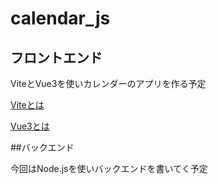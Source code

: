 # calendar_js
## フロントエンド
ViteとVue3を使いカレンダーのアプリを作る予定

[Viteとは](https://openstandia.jp/oss_info/vite/#:~:text=Vite(%E3%83%B4%E3%82%A3%E3%83%BC%E3%83%88)%E3%81%AF%E3%80%812020,%E6%B1%8E%E7%94%A8%E7%9A%84%E3%81%AA%E3%83%84%E3%83%BC%E3%83%AB%E3%81%A7%E3%81%99%E3%80%82)

[Vue3とは](https://ja.vuejs.org/guide/introduction.html#what-is-vue)

##バックエンド

今回はNode.jsを使いバックエンドを書いてく予定
